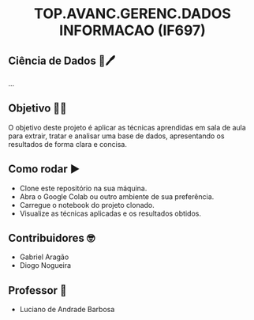 <h1 align="center"> TOP.AVANC.GERENC.DADOS INFORMACAO (IF697) </h1>

## Ciência de Dados :memo:🖊️
...

## Objetivo 🗿🍷
O objetivo deste projeto é aplicar as técnicas aprendidas em sala de aula para extrair, tratar e analisar uma base de dados, apresentando os resultados de forma clara e concisa.

## Como rodar :arrow_forward:
- Clone este repositório na sua máquina.
- Abra o Google Colab ou outro ambiente de sua preferência.
- Carregue o notebook do projeto clonado.
- Visualize as técnicas aplicadas e os resultados obtidos.

## Contribuidores 🤓
 - Gabriel Aragão 
 - Diogo Nogueira 

## Professor 📏
 - Luciano de Andrade Barbosa 
